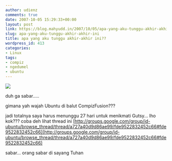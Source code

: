 ```yaml
---
author: udienz
comments: true
date: 2007-10-05 15:29:33+00:00
layout: post
link: https://blog.mahyudd.in/2007/10/05/apa-yang-aku-tunggu-akhir-akhir-ini.html
slug: apa-yang-aku-tunggu-akhir-akhir-ini
title: apa yang aku tunggu akhir-akhir ini??
wordpress_id: 413
categories:
- Linux
tags:
- compiz
- ngedumel
- ubuntu
---
```


![](http://www.ubuntu.com/files/countdown/dist/710countdown_default.png)

duh ga sabar.....

gimana yah wajah Ubuntu di balut CompizFusion???

jadi totalnya saya harus menunggu 27 hari untuk menikmati Gutsy... lho kok??? coba deh lihat thread ini [http://groups.google.com/group/id-ubuntu/browse_thread/thread/a727a40d9d86ae99/fde9522832452c66#fde9522832452c66](http://groups.google.com/group/id-ubuntu/browse_thread/thread/a727a40d9d86ae99/fde9522832452c66#fde9522832452c66)

sabar... orang sabar di sayang Tuhan
